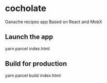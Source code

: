 # cocholate
Ganache recipes app 
Based on React and MobX

## Launch the app
yarn parcel index.html
 ## Build for production
yarn parcel build index.html
